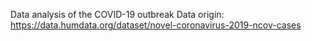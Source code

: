 Data analysis of the COVID-19 outbreak
Data origin: https://data.humdata.org/dataset/novel-coronavirus-2019-ncov-cases

